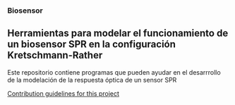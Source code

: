 ### Biosensor
## Herramientas para modelar el funcionamiento de un biosensor SPR en la configuración Kretschmann-Rather


Este repositorio contiene programas que pueden ayudar en el desarrrollo de la modelación de la respuesta óptica de un sensor SPR 

[Contribution guidelines for this project](docs/cincobiaxial.png)
